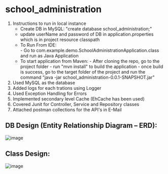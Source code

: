 # school_administration
1. Instructions to run in local instance
	* Create DB in MySQL: "create database school_administration;"
	* update userName and password of DB in application.properties which is in project resource classpath
	* To Run From IDE:  
      		- Go to com.example.demo.SchoolAdministrationApplication.class and run as Java Application
	* To start application from Maven: 
     		- After cloning the repo, go to the project folder 
     		- run "mvn install" to build the application 
     		- once build is success, go to the target folder of the project and run the command "java -jar school_administration-0.0.1-SNAPSHOT.jar"
2. Used MySQL as the database
3. Added logs for each trations using Logger
4. Used Exception Handling for Errors
5. Implemented secondary level Cache (EhCache has been used)
6. Covered Junit for Controller, Service and Repository classes
7. Attached postman collections for the API's in E-Mail


## DB Design (Entity Relationship Diagram – ERD):

![image](https://user-images.githubusercontent.com/68632132/204479460-252a578d-2953-4afa-9fe1-124450a1077d.png)

## Class Design:

![image](https://user-images.githubusercontent.com/68632132/204479486-011e177a-534f-4a14-938e-93943bfbcb8e.png)
